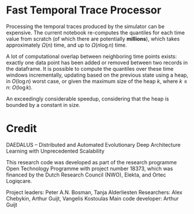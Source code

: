 # Fast Temporal Trace Processor
Processing the temporal traces produced by the simulator can be expensive. The current notebook re-computes the quantiles for each time value from scratch (of which there are potentially **millions**), which takes approximately $\Omega(n)$ time, and up to $\Omega(n \log n)$ time.

A lot of computational overlap between neighboring time points exists: exactly one data point has been added or removed between two records in the dataframe. It is possible to compute the quantiles over these time windows incrementally, updating based on the previous state using a heap, in $O(\log n)$ worst case, or given the maximum size of the heap $k$, where $k \leq n$: $O(\log k)$.

An exceedingly considerable speedup, considering that the heap is bounded by a constant in size.

# Credit
 DAEDALUS – Distributed and Automated Evolutionary Deep Architecture Learning with Unprecedented Scalability

This research code was developed as part of the research programme Open Technology Programme with project number 18373, which was financed by the Dutch Research Council (NWO), Elekta, and Ortec Logiqcare.

Project leaders: Peter A.N. Bosman, Tanja Alderliesten
Researchers: Alex Chebykin, Arthur Guijt, Vangelis Kostoulas
Main code developer: Arthur Guijt
